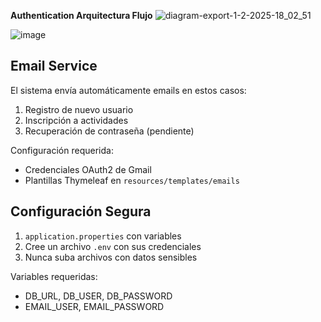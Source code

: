 **Authentication Arquitectura Flujo**
![diagram-export-1-2-2025-18_02_51](https://github.com/user-attachments/assets/b2523d3a-23d0-4b98-a3fd-2d5c446fba08)

![image](https://github.com/user-attachments/assets/92f15e33-18e8-4039-a994-b6a6ccf363a6)


## Email Service

El sistema envía automáticamente emails en estos casos:
1. Registro de nuevo usuario
2. Inscripción a actividades
3. Recuperación de contraseña (pendiente)

Configuración requerida:
- Credenciales OAuth2 de Gmail
- Plantillas Thymeleaf en `resources/templates/emails`

## Configuración Segura

1. `application.properties` con variables 
2. Cree un archivo `.env` con sus credenciales
3. Nunca suba archivos con datos sensibles

Variables requeridas:
- DB_URL, DB_USER, DB_PASSWORD
- EMAIL_USER, EMAIL_PASSWORD
